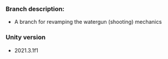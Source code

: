 ### Branch description:
 - A branch for revamping the watergun (shooting) mechanics <br />
 ### Unity version
 - 2021.3.1f1
